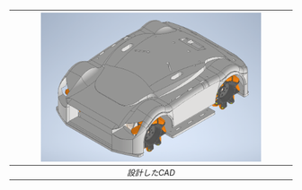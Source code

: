           
|<img width="80%" src="./images/1.png" />|          
|:--:|          
|*設計したCAD*|         
        
      
      
    
  

